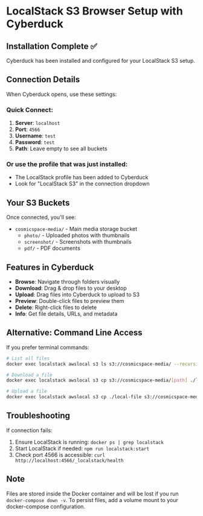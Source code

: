 # LocalStack S3 Browser Setup with Cyberduck

## Installation Complete ✅

Cyberduck has been installed and configured for your LocalStack S3 setup.

## Connection Details

When Cyberduck opens, use these settings:

### Quick Connect:
1. **Server**: `localhost`
2. **Port**: `4566`
3. **Username**: `test`
4. **Password**: `test`
5. **Path**: Leave empty to see all buckets

### Or use the profile that was just installed:
- The LocalStack profile has been added to Cyberduck
- Look for "LocalStack S3" in the connection dropdown

## Your S3 Buckets

Once connected, you'll see:
- `cosmicspace-media/` - Main media storage bucket
  - `photo/` - Uploaded photos with thumbnails
  - `screenshot/` - Screenshots with thumbnails
  - `pdf/` - PDF documents

## Features in Cyberduck

- **Browse**: Navigate through folders visually
- **Download**: Drag & drop files to your desktop
- **Upload**: Drag files into Cyberduck to upload to S3
- **Preview**: Double-click files to preview them
- **Delete**: Right-click files to delete
- **Info**: Get file details, URLs, and metadata

## Alternative: Command Line Access

If you prefer terminal commands:
```bash
# List all files
docker exec localstack awslocal s3 ls s3://cosmicspace-media/ --recursive

# Download a file
docker exec localstack awslocal s3 cp s3://cosmicspace-media/[path] ./local-file

# Upload a file
docker exec localstack awslocal s3 cp ./local-file s3://cosmicspace-media/[path]
```

## Troubleshooting

If connection fails:
1. Ensure LocalStack is running: `docker ps | grep localstack`
2. Start LocalStack if needed: `npm run localstack:start`
3. Check port 4566 is accessible: `curl http://localhost:4566/_localstack/health`

## Note

Files are stored inside the Docker container and will be lost if you run `docker-compose down -v`. To persist files, add a volume mount to your docker-compose configuration.